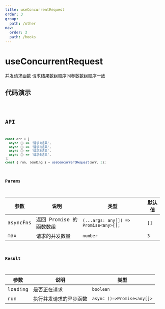 ```yaml
---
title: useConcurrentRequest
order: 3
group:
  path: /other
nav:
  order: 3
  path: /hooks
---
```


# useConcurrentRequest

并发请求函数 请求结果数组顺序同参数数组顺序一致

## 代码演示

<code src='./demos/demo1.tsx' />

## API

```ts
const arr = [
  async () => '请求1结果',
  async () => '请求2结果',
  async () => '请求3结果',
  async () => '请求4结果',
];
const { run, loading } = useConcurrentRequest(arr, 3);
```

### Params

| 参数     | 说明                    | 类型                                  | 默认值 |
| -------- | ----------------------- | ------------------------------------- | ------ |
| asyncFns | 返回 Promise 的函数数组 | `(...args: any[]) => Promise<any>[];` | `[]`   |
| max      | 请求的并发数量          | `number`                              | `3 `   |

### Result

| 参数    | 说明                   | 类型                       |
| ------- | ---------------------- | -------------------------- |
| loading | 是否正在请求           | `boolean`                  |
| run     | 执行并发请求的异步函数 | `async ()=>Promise<any[]>` |
